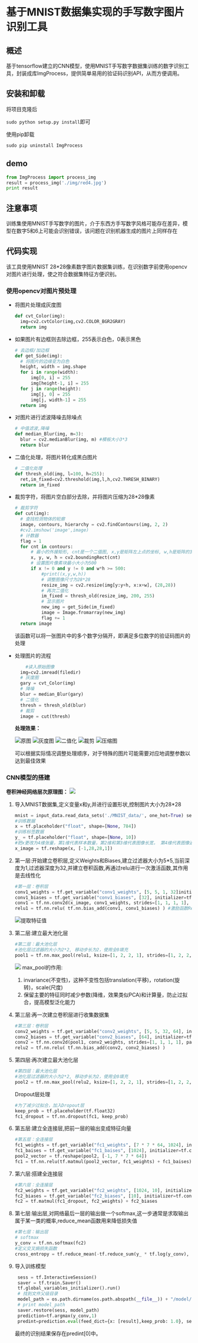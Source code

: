 # 基于MNIST数据集实现的手写数字图片识别工具

## 概述

基于tensorflow建立的CNN模型，使用MNIST手写数字数据集训练的数字识别工具，封装成库ImgProcess，提供简单易用的验证码识别API，从而方便调用。

## 安装和卸载

将项目克隆后

`sudo python setup.py install`即可

使用pip卸载

`sudo pip uninstall ImgProcess`

## demo

```python
from ImgProcess import process_img
result = process_img('./img/red4.jpg')
print result
```

## 注意事项

训练集使用MNIST手写数字的图片，介于东西方手写数字风格可能存在差异，模型在数字5和6上可能会识别错误，该问题在识别机器生成的图片上同样存在

## 代码实现

该工具使用MNIST 28*28像素数字图片数据集训练，在识别数字前使用opencv对图片进行处理，使之符合数据集特征方便识别。

### 使用opencv对图片预处理

- 将图片处理成灰度图
  ```python
  def cvt_Color(img):
    img=cv2.cvtColor(img,cv2.COLOR_BGR2GRAY)
    return img
  ```

- 如果图片有边框则去除边框，255表示白色，0表示黑色
  ```python
  # 去边框/加边框
  def get_Side(img):
    # 将图片的边缘变为白色
    height, width = img.shape
    for i in range(width):
        img[0, i] = 255
        img[height-1, i] = 255
    for j in range(height):
        img[j, 0] = 255
        img[j, width-1] = 255
    return img
    ```

- 对图片进行滤波降噪去除噪点
  ```python
  # 中值滤波,降噪
  def median_Blur(img, m=3):
    blur = cv2.medianBlur(img, m) #模板大小3*3
    return blur
    ```

- 二值化处理，将图片转化成黑白图片
  ```python
  # 二值化处理
  def thresh_old(img, l=100, h=255):
    ret,im_fixed=cv2.threshold(img,l,h,cv2.THRESH_BINARY)
    return im_fixed
    ```

- 裁剪字符，将图片空白部分去除，并将图片压缩为28*28像素
  ```python
  # 裁剪字符
  def cut(img):
    # 查找检测物体的轮廓
    image, contours, hierarchy = cv2.findContours(img, 2, 2)
    #cv2.imshow('image',image)
    # 计数器
    flag = 1
    for cnt in contours:
        # 最小的外接矩形, cnt是一个二值图, x,y是矩阵左上点的坐标, w,h是矩阵的宽和高
        x, y, w, h = cv2.boundingRect(cnt)
        # 设置图片像素块最小大小为500
        if x != 0 and y != 0 and w*h >= 500:
            #print((x,y,w,h))
            # 调整图像尺寸为28*28
            resize_img = cv2.resize(img[y:y+h, x:x+w], (28,28))
            # 再次二值化
            im_fixed = thresh_old(resize_img, 200, 255)
            # 显示图片
            new_img = get_Side(im_fixed)
            image = Image.fromarray(new_img)
            flag += 1
    return image
    ```
    该函数可以将一张图片中的多个数字分隔开，即满足多位数字的验证码图片的处理

- 处理图片的流程
  ```python
      #读入原始图像
    img=cv2.imread(filedir)
    # 灰度图
    gary = cvt_Color(img)
    # 降噪
    blur = median_Blur(gary)
    # 二值化
    thresh = thresh_old(blur)
    # 裁剪
    image = cut(thresh)
    ```

    **处理效果：**

    ![原图](image/img.png "原图")
    ![灰度图](image/gary.png "灰度图")
    ![二值化](image/thresh.png "二值化")
    ![裁剪](image/char.png "裁剪")
    ![压缩图](image/resize.png "压缩")
    
    可以根据实际情况调整处理顺序，对于特殊的图片可能需要对应地调整参数以达到最佳效果

### CNN模型的搭建

**卷积神经网络层次原理图：**
![](https://cdn-pri.nlark.com/yuque/0/2018/png/176236/1543911746802-04495b23-0596-483e-92fa-32de356433c2.png)

1. 导入MNIST数据集,定义变量x和y,并进行设置形状,控制图片大小为28*28
   ```python
   mnist = input_data.read_data_sets('./MNIST_data/', one_hot=True) sess = tf.InteractiveSession()  
   #训练数据  
   x = tf.placeholder("float", shape=[None, 784])  
   #训练标签数据  
   y_ = tf.placeholder("float", shape=[None, 10])  
   #把x更改为4维张量，第1维代表样本数量，第2维和第3维代表图像长宽， 第4维代表图像通道数, 1表示黑白  
   x_image = tf.reshape(x, [-1,28,28,1])  
   ```

2. 第一层:开始建立卷积层,定义Weights和Biases,建立过滤器大小为5*5,当前深度为1,过滤器深度为32,并建立卷积函数,再通过relu进行一次激活函数,其作用是去线性化
   ```python
   #第一层：卷积层  
   conv1_weights = tf.get_variable("conv1_weights", [5, 5, 1, 32]initializer=tf.truncated_normal_initializer(stddev=0.1)) #过滤器大小为5*5, 当前层深度为1， 过滤器的深度为32  
   conv1_biases = tf.get_variable("conv1_biases", [32], initializer=tf.constant_initializer(0.0))  
   conv1 = tf.nn.conv2d(x_image, conv1_weights, strides=[1, 1, 1, 1], padding='SAME') #移动步长为1, 使用全0填充  
   relu1 = tf.nn.relu( tf.nn.bias_add(conv1, conv1_biases) ) #激励函数Relu去线性化  
   ```
   ![提取特征值](https://cdn-pri.nlark.com/yuque/0/2018/png/176236/1543911661122-b8756f48-abf2-4203-ae8e-b02309aac848.png)

3. 第二层:建立最大池化层
   ```python
   #第二层：最大池化层  
   #池化层过滤器的大小为2*2, 移动步长为2，使用全0填充  
   pool1 = tf.nn.max_pool(relu1, ksize=[1, 2, 2, 1], strides=[1, 2, 2, 1], padding='SAME')  
   ```
   ![](https://cdn-pri.nlark.com/yuque/0/2018/jpeg/176236/1543911677998-66c5f44f-67f4-41a1-80a3-037ee611c8ab.jpeg)
   max_pool的作用:
   1. invariance(不变性)，这种不变性包括translation(平移)，rotation(旋转)，scale(尺度)
   2. 保留主要的特征同时减少参数(降维，效果类似PCA)和计算量，防止过拟合，提高模型泛化能力

4. 第三层:再一次建立卷积层进行收集数据集
   ```python
   #第三层：卷积层  
   conv2_weights = tf.get_variable("conv2_weights", [5, 5, 32, 64], initializer=tf.truncated_normal_initializer(stddev=0.1)) #过滤器大小为5*5, 当前层深度为32， 过滤器的深度为64  
   conv2_biases = tf.get_variable("conv2_biases", [64], initializer=tf.constant_initializer(0.0))  
   conv2 = tf.nn.conv2d(pool1, conv2_weights, strides=[1, 1, 1, 1], padding='SAME') #移动步长为1, 使用全0填充  
   relu2 = tf.nn.relu( tf.nn.bias_add(conv2, conv2_biases) )  
   ```

5. 第四层:再次建立最大池化层
   ```python
   #第四层：最大池化层  
   #池化层过滤器的大小为2*2, 移动步长为2，使用全0填充  
   pool2 = tf.nn.max_pool(relu2, ksize=[1, 2, 2, 1], strides=[1, 2, 2, 1], padding='SAME')  
   ```

   Dropout层处理

   ```python
   #为了减少过拟合，加入Dropout层  
   keep_prob = tf.placeholder(tf.float32)  
   fc1_dropout = tf.nn.dropout(fc1, keep_prob)  
   ```

6. 第五层:建立全连接层,把前一层的输出变成特征向量
   ```python
   #第五层：全连接层  
   fc1_weights = tf.get_variable("fc1_weights", [7 * 7 * 64, 1024], initializer=tf.truncated_normal_initializer(stddev=0.1)) #7*7*64=3136把前一层的输出变成特征向量  
   fc1_baises = tf.get_variable("fc1_baises", [1024], initializer=tf.constant_initializer(0.1))  
   pool2_vector = tf.reshape(pool2, [-1, 7 * 7 * 64])  
   fc1 = tf.nn.relu(tf.matmul(pool2_vector, fc1_weights) + fc1_baises) 
   ```

7. 第六层:搭建全连接层
   ```python
   #第六层：全连接层  
   fc2_weights = tf.get_variable("fc2_weights", [1024, 10], initializer=tf.truncated_normal_initializer(stddev=0.1)) #神经元节点数1024, 分类节点10  
   fc2_biases = tf.get_variable("fc2_biases", [10], initializer=tf.constant_initializer(0.1))  
   fc2 = tf.matmul(fc1_dropout, fc2_weights) + fc2_biases  
   ```

8. 第七层:输出层,对网络最后一层的输出做一个softmax,这一步通常是求取输出属于某一类的概率,reduce_mean函数用来降低损失值
   ```python
   #第七层：输出层  
   # softmax  
   y_conv = tf.nn.softmax(fc2)  
   #定义交叉熵损失函数  
   cross_entropy = tf.reduce_mean(-tf.reduce_sum(y_ * tf.log(y_conv), reduction_indices=[1])) 
   ```

9. 导入训练模型
   ```python
    sess = tf.InteractiveSession()
    saver = tf.train.Saver()
    tf.global_variables_initializer().run()
    # 找到文件父级目录
    model_path = os.path.dirname(os.path.abspath(__file__)) + "/model/model.ckpt"
    # print model_path
    saver.restore(sess, model_path)
    prediction=tf.argmax(y_conv,1)
    predint=prediction.eval(feed_dict={x: [result],keep_prob: 1.0}, session=sess)
    ```
    最终的识别结果保存在predint[0]中。
